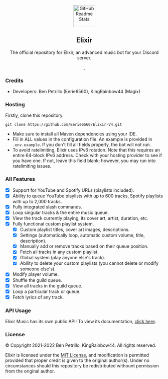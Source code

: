 <p align="center">
    <img width="70px" src="https://raw.githubusercontent.com/Eerie6560/Archives/main/images/icons/Elixir-Circle.png" align="center" alt="GitHub Readme Stats" />
    <h2 align="center">Elixir</h2>
</p>

<p align="center">
    The official repository for Elixir, an advanced music bot for your Discord server.
</p>

<p align="center">
    <a href="https://ponjo.club/discord">
      <img src="https://img.shields.io/badge/Discord-Join%20for%20support!-blue?style=for-the-badge&logo=discord&logoColor=white" alt=""/>
    </a>
    <a href="https://eerie.codes">
      <img src="https://img.shields.io/badge/Supports%20-OpenJDK%2016+-gray.svg?colorA=61c265&colorB=4CAF50&style=for-the-badge&logo=java&logoColor=white" alt=""/>
    </a>
</p>

### Credits

- Developers: Ben Petrillo (Eerie6560), KingRainbow44 (Magix)

### Hosting

Firstly, clone this repository.

```shell
git clone https://github.com/Eerie6560/Elixir-V4.git
```

- Make sure to install all Maven dependencies using your IDE.
- Fill in ALL values in the configuration file. An example is provided in `.env.example`. If you don't fill all fields properly, the bot will not run.
- To avoid ratelimiting, Elixir uses IPv6 rotation. Note that this requires an entire 64-block IPv6 address. Check with your hosting provider to see if you have one. If not, leave this field blank; however, you may run into ratelimiting issues.

### All Features

- [x] Support for YouTube and Spotify URLs (playlists included).
- [x] Ability to queue YouTube playlists with up to 600 tracks, Spotify playlists with up to 2,000 tracks. 
- [x] Fully integrated slash commands.
- [x] Loop singular tracks & the entire music queue.
- [x] View the track currently playing, its cover art, artist, duration, etc.
- [x] Fully functional custom playlist system.
    - [x] Custom playlist titles, cover art images, descriptions.
    - [x] Settings (automatically loop, automatic custom volume, title, description).
    - [x] Manually add or remove tracks based on their queue position.
    - [x] Fetch all tracks in any custom playlist.
    - [x] Global system (play anyone else's track).
    - [x] Ability to delete your custom playlists (you cannot delete or modify someone else's).
- [x] Modify player volume.
- [x] Shuffle the guild queue.
- [x] View all tracks in the guild queue.
- [x] Loop a particular track or queue.
- [x] Fetch lyrics of any track.

### API Usage

Elixir Music has its own public API! To view its documentation, [click here](https://docs.ponjo.club).

### License

© Copyright 2021-2022 Ben Petrillo, KingRainbow44. All rights reserved.

Elixir is licensed under the [MIT License](https://www.mit.edu/~amini/LICENSE.md), and modification is permitted provided that proper credit is given to the original author(s). Under no circumstances should this repository be redistributed withount permission from the original author. 
